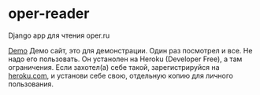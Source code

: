 # oper-reader
Django app для чтения oper.ru 

[Demo](http://oper-reader.herokuapp.com/)
Демо сайт, это для демонстрации. Один раз посмотрел и все. Не надо его пользовать. Он устанолен на Heroku (Developer Free), а там ограничения.
Если захотел(а) себе такой, зарегистрируйся на [heroku.com](https://heroku.com), и установи себе свою, отдельную копию для личного пользования.
